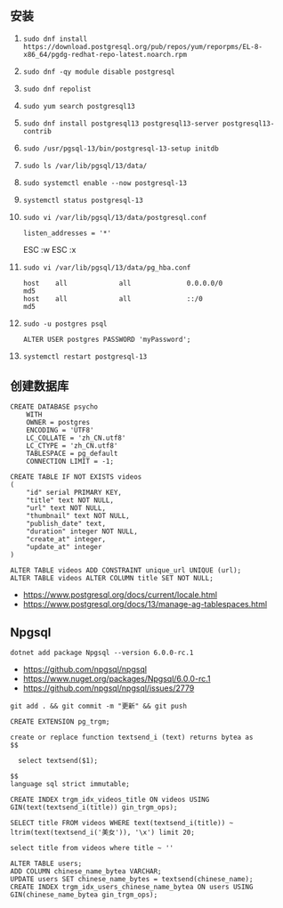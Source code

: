 #

## 安装

1. `sudo dnf install https://download.postgresql.org/pub/repos/yum/reporpms/EL-8-x86_64/pgdg-redhat-repo-latest.noarch.rpm`
2. `sudo dnf -qy module disable postgresql`
3. `sudo dnf repolist`
4. `sudo yum search postgresql13`
5. `sudo dnf install postgresql13 postgresql13-server postgresql13-contrib`
6. `sudo /usr/pgsql-13/bin/postgresql-13-setup initdb`
7. `sudo ls /var/lib/pgsql/13/data/`
8. `sudo systemctl enable --now postgresql-13`
9. `systemctl status postgresql-13`
10. `sudo vi /var/lib/pgsql/13/data/postgresql.conf`

        listen_addresses = '*'

    ESC :w ESC :x

11. `sudo vi /var/lib/pgsql/13/data/pg_hba.conf`

        host    all             all              0.0.0.0/0                       md5
        host    all             all              ::/0                            md5
    
12. `sudo -u postgres psql`
    
        ALTER USER postgres PASSWORD 'myPassword';
    
13. `systemctl restart postgresql-13`

## 创建数据库

```
CREATE DATABASE psycho
    WITH 
    OWNER = postgres
    ENCODING = 'UTF8'
    LC_COLLATE = 'zh_CN.utf8'
    LC_CTYPE = 'zh_CN.utf8'
    TABLESPACE = pg_default
    CONNECTION LIMIT = -1;
```

```
CREATE TABLE IF NOT EXISTS videos
(
    "id" serial PRIMARY KEY,
    "title" text NOT NULL,
    "url" text NOT NULL,
    "thumbnail" text NOT NULL,
    "publish_date" text,
    "duration" integer NOT NULL,
    "create_at" integer,
    "update_at" integer
)
```

```
ALTER TABLE videos ADD CONSTRAINT unique_url UNIQUE (url);
ALTER TABLE videos ALTER COLUMN title SET NOT NULL;
```

- https://www.postgresql.org/docs/current/locale.html
- https://www.postgresql.org/docs/13/manage-ag-tablespaces.html

## Npgsql

```
dotnet add package Npgsql --version 6.0.0-rc.1
```

- https://github.com/npgsql/npgsql
- https://www.nuget.org/packages/Npgsql/6.0.0-rc.1
- https://github.com/npgsql/npgsql/issues/2779

```
git add . && git commit -m "更新" && git push
```

```
CREATE EXTENSION pg_trgm;

create or replace function textsend_i (text) returns bytea as
$$

  select textsend($1);

$$
language sql strict immutable;

CREATE INDEX trgm_idx_videos_title ON videos USING GIN(text(textsend_i(title)) gin_trgm_ops);

SELECT title FROM videos WHERE text(textsend_i(title)) ~ ltrim(text(textsend_i('美女')), '\x') limit 20;

select title from videos where title ~ ''

ALTER TABLE users;
ADD COLUMN chinese_name_bytea VARCHAR;
UPDATE users SET chinese_name_bytes = textsend(chinese_name);
CREATE INDEX trgm_idx_users_chinese_name_bytea ON users USING GIN(chinese_name_bytea gin_trgm_ops);

```




